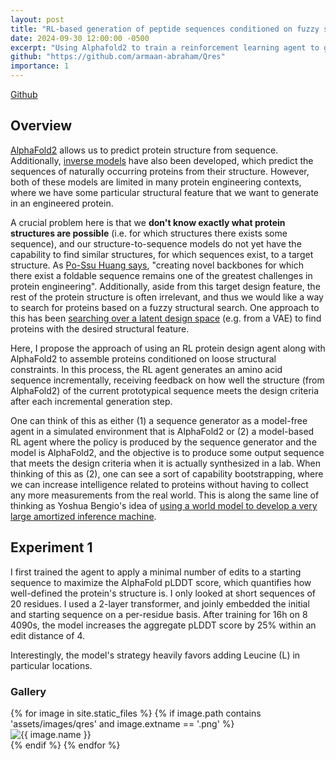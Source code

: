 ```yaml
---
layout: post
title: "RL-based generation of peptide sequences conditioned on fuzzy structural constraints"
date: 2024-09-30 12:00:00 -0500
excerpt: "Using Alphafold2 to train a reinforcement learning agent to generate peptide sequences conditioned on pairwise residue distance constraints."
github: "https://github.com/armaan-abraham/Qres"
importance: 1
---
```


[Github](https://github.com/armaan-abraham/Qres)

## Overview

[AlphaFold2](https://www.nature.com/articles/s41586-021-03819-2) allows us to
predict protein structure from sequence. Additionally, [inverse
models](https://www.biorxiv.org/content/10.1101/2022.04.10.487779v2) have also
been developed, which predict the sequences of naturally occurring proteins from
their structure. However, both of these models are limited in many protein
engineering contexts, where we have some particular structural feature that we
want to generate in an engineered protein.

A crucial problem here is that we __don't know exactly what protein structures
are possible__ (i.e. for which structures there exists some sequence), and our
structure-to-sequence models do not yet have the capability to find similar
structures, for which sequences exist, to a target structure. As [Po-Ssu Huang
says](https://journals.plos.org/ploscompbiol/article?id=10.1371/journal.pcbi.1010271),
"creating novel backbones for which there exist a foldable sequence remains one
of the greatest challenges in protein engineering". Additionally, aside from
this target design feature, the rest of the protein structure is often
irrelevant, and thus we would like a way to search for proteins based on a fuzzy
structural search.  One approach to this has been [searching over a latent
design
space](https://journals.plos.org/ploscompbiol/article?id=10.1371/journal.pcbi.1010271)
(e.g. from a VAE) to find proteins with the desired structural feature.

Here, I propose the approach of using an RL protein design agent along with
AlphaFold2 to assemble proteins conditioned on loose structural constraints. In
this process, the RL agent generates an amino acid sequence incrementally,
receiving feedback on how well the structure (from AlphaFold2) of the current
prototypical sequence meets the design criteria after each incremental
generation step.

One can think of this as either (1) a sequence generator as a model-free agent
in a simulated environment that is AlphaFold2 or (2) a model-based RL agent
where the policy is produced by the sequence generator and the model is
AlphaFold2, and the objective is to produce some output sequence that meets the
design criteria when it is actually synthesized in a lab. When thinking of this
as (2), one can see a sort of capability bootstrapping, where we can increase
intelligence related to proteins without having to collect any more measurements
from the real world. This is along the same line of thinking as Yoshua Bengio's
idea of [using a world model to develop a very large amortized inference
machine](https://yoshuabengio.org/2023/03/21/scaling-in-the-service-of-reasoning-model-based-ml/).

## Experiment 1

I first trained the agent to apply a minimal number of edits to a starting
sequence to maximize the AlphaFold pLDDT score, which quantifies how
well-defined the protein's structure is. I only looked at short sequences of 20
residues. I used a 2-layer transformer, and joinly embedded the initial and
starting sequence on a per-residue basis. After training for 16h on 8 4090s, the
model increases the aggregate pLDDT score by 25% within an edit distance of 4.

Interestingly, the model's strategy heavily favors adding Leucine (L) in
particular locations.

### Gallery

<div class="gallery-container">
  <div class="gallery">
    {% for image in site.static_files %}
      {% if image.path contains 'assets/images/qres' and image.extname == '.png' %}
        <div class="gallery-item">
          <img src="{{ image.path }}" alt="{{ image.name }}">
        </div>
      {% endif %}
    {% endfor %}
  </div>
</div>
